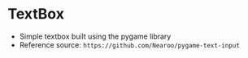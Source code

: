 # TextBox
- Simple textbox built using the pygame library
- Reference source: `https://github.com/Nearoo/pygame-text-input`
